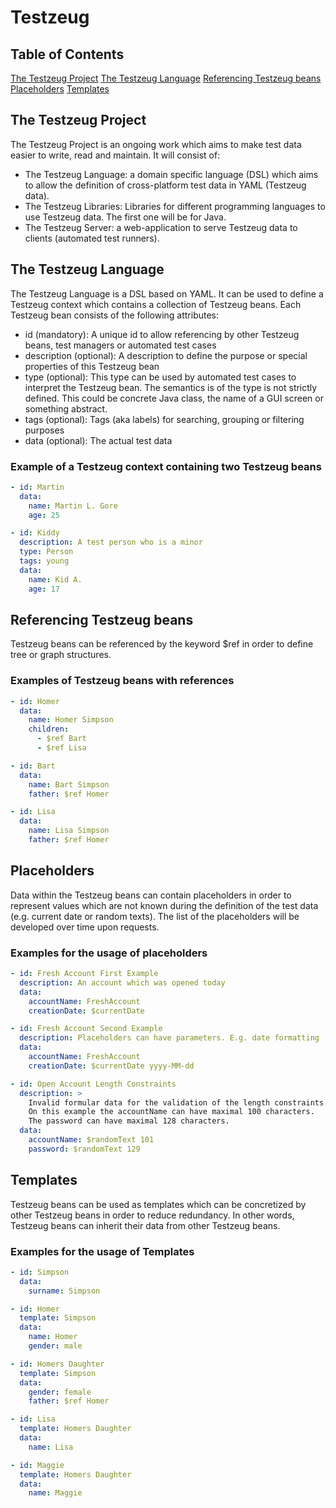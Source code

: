 # Testzeug

## Table of Contents
[The Testzeug Project](#the-testzeug-project)
[The Testzeug Language](#the-testzeug-language)
[Referencing Testzeug beans](#referencing-testzeug-beans)
[Placeholders](#placeholders)
[Templates](#templates)

## The Testzeug Project
The Testzeug Project is an ongoing work which aims to make test data easier to write, read and maintain. It will consist of:
* The Testzeug Language: a domain specific language (DSL) which aims to allow the definition of cross-platform test data in YAML (Testzeug data).
* The Testzeug Libraries: Libraries for different programming languages to use Testzeug data. The first one will be for Java.
* The Testzeug Server: a web-application to serve Testzeug data to clients (automated test runners).

## The Testzeug Language
The Testzeug Language is a DSL based on YAML. It can be used to define a Testzeug context which contains a collection of Testzeug beans. Each Testzeug bean consists of the following attributes:

* id (mandatory): A unique id to allow referencing by other Testzeug beans, test managers or automated test cases
* description (optional): A description to define the purpose or special properties of this Testzeug bean
* type (optional): This type can be used by automated test cases to interpret the Testzeug bean. The semantics is of the type is not strictly defined. This could be concrete Java class, the name of a GUI screen or something abstract.
* tags (optional): Tags (aka labels) for searching, grouping or filtering purposes
* data (optional): The actual test data

### Example of a Testzeug context containing two Testzeug beans
```yaml
- id: Martin
  data:
    name: Martin L. Gore
    age: 25

- id: Kiddy
  description: A test person who is a minor
  type: Person
  tags: young
  data:
    name: Kid A.
    age: 17
```

## Referencing Testzeug beans
Testzeug beans can be referenced by the keyword $ref in order to define tree or graph structures.

### Examples of Testzeug beans with references

```yaml
- id: Homer
  data:
    name: Homer Simpson
    children:
      - $ref Bart
      - $ref Lisa

- id: Bart
  data:
    name: Bart Simpson
    father: $ref Homer

- id: Lisa
  data:
    name: Lisa Simpson
    father: $ref Homer
```

## Placeholders
Data within the Testzeug beans can contain placeholders in order to represent values which are not known during the definition of the test data (e.g. current date or random texts). The list of the placeholders will be developed over time upon requests.

### Examples for the usage of placeholders

```yaml
- id: Fresh Account First Example
  description: An account which was opened today
  data:
    accountName: FreshAccount
    creationDate: $currentDate

- id: Fresh Account Second Example
  description: Placeholders can have parameters. E.g. date formatting
  data:
    accountName: FreshAccount
    creationDate: $currentDate yyyy-MM-dd

- id: Open Account Length Constraints
  description: >
    Invalid formular data for the validation of the length constraints.
    On this example the accountName can have maximal 100 characters.
    The password can have maximal 128 characters.
  data:
    accountName: $randomText 101
    password: $randomText 129
```

## Templates
Testzeug beans can be used as templates which can be concretized by other Testzeug beans in order to reduce redundancy. In other words, Testzeug beans can inherit their data from other Testzeug beans.

### Examples for the usage of Templates

```yaml
- id: Simpson
  data:
    surname: Simpson

- id: Homer
  template: Simpson
  data:
    name: Homer
    gender: male

- id: Homers Daughter
  template: Simpson
  data:
    gender: female
    father: $ref Homer

- id: Lisa
  template: Homers Daughter
  data:
    name: Lisa

- id: Maggie
  template: Homers Daughter
  data:
    name: Maggie
```